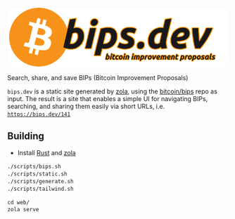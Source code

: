 ![bips.dev logo](web/static/bips-header-dark.png)

Search, share, and save BIPs (Bitcoin Improvement Proposals)

`bips.dev` is a static site generated by [zola](https://github.com/getzola/zola), using the [bitcoin/bips](https://github.com/bitcoin/bips)
repo as input. The result is a site that enables a simple UI for navigating BIPs, searching, and sharing them easily via short URLs, i.e.
[`https://bips.dev/141`](https://bips.dev/141)

## Building

* Install [Rust](https://www.rust-lang.org/) and [zola](https://www.getzola.org/)

```sh
./scripts/bips.sh
./scripts/static.sh
./scripts/generate.sh
./scripts/tailwind.sh
```

```
cd web/
zola serve
```
